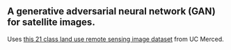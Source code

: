 ## A generative adversarial neural network (GAN) for satellite images.

Uses [this 21 class land use remote sensing image dataset](https://www.tensorflow.org/datasets/catalog/uc_merced) from UC Merced.
